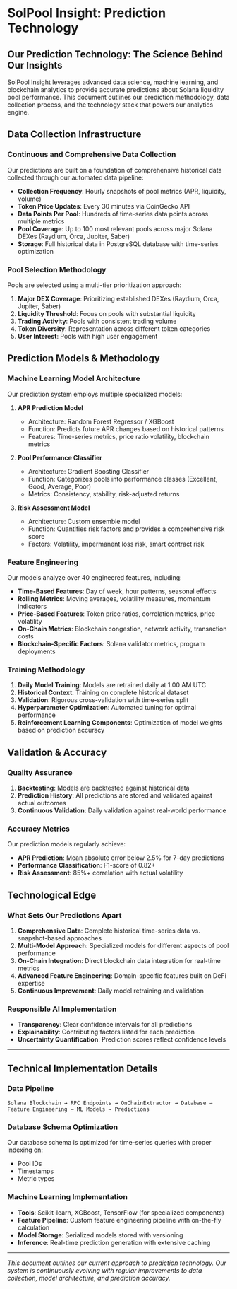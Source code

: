 # SolPool Insight: Prediction Technology

## Our Prediction Technology: The Science Behind Our Insights

SolPool Insight leverages advanced data science, machine learning, and blockchain analytics to provide accurate predictions about Solana liquidity pool performance. This document outlines our prediction methodology, data collection process, and the technology stack that powers our analytics engine.

## Data Collection Infrastructure

### Continuous and Comprehensive Data Collection

Our predictions are built on a foundation of comprehensive historical data collected through our automated data pipeline:

- **Collection Frequency**: Hourly snapshots of pool metrics (APR, liquidity, volume)
- **Token Price Updates**: Every 30 minutes via CoinGecko API
- **Data Points Per Pool**: Hundreds of time-series data points across multiple metrics
- **Pool Coverage**: Up to 100 most relevant pools across major Solana DEXes (Raydium, Orca, Jupiter, Saber)
- **Storage**: Full historical data in PostgreSQL database with time-series optimization

### Pool Selection Methodology

Pools are selected using a multi-tier prioritization approach:

1. **Major DEX Coverage**: Prioritizing established DEXes (Raydium, Orca, Jupiter, Saber)
2. **Liquidity Threshold**: Focus on pools with substantial liquidity
3. **Trading Activity**: Pools with consistent trading volume
4. **Token Diversity**: Representation across different token categories
5. **User Interest**: Pools with high user engagement

## Prediction Models & Methodology

### Machine Learning Model Architecture

Our prediction system employs multiple specialized models:

1. **APR Prediction Model**
   - Architecture: Random Forest Regressor / XGBoost
   - Function: Predicts future APR changes based on historical patterns
   - Features: Time-series metrics, price ratio volatility, blockchain metrics

2. **Pool Performance Classifier**
   - Architecture: Gradient Boosting Classifier
   - Function: Categorizes pools into performance classes (Excellent, Good, Average, Poor)
   - Metrics: Consistency, stability, risk-adjusted returns

3. **Risk Assessment Model**
   - Architecture: Custom ensemble model
   - Function: Quantifies risk factors and provides a comprehensive risk score
   - Factors: Volatility, impermanent loss risk, smart contract risk

### Feature Engineering

Our models analyze over 40 engineered features, including:

- **Time-Based Features**: Day of week, hour patterns, seasonal effects
- **Rolling Metrics**: Moving averages, volatility measures, momentum indicators
- **Price-Based Features**: Token price ratios, correlation metrics, price volatility
- **On-Chain Metrics**: Blockchain congestion, network activity, transaction costs
- **Blockchain-Specific Factors**: Solana validator metrics, program deployments

### Training Methodology

1. **Daily Model Training**: Models are retrained daily at 1:00 AM UTC
2. **Historical Context**: Training on complete historical dataset
3. **Validation**: Rigorous cross-validation with time-series split
4. **Hyperparameter Optimization**: Automated tuning for optimal performance
5. **Reinforcement Learning Components**: Optimization of model weights based on prediction accuracy

## Validation & Accuracy

### Quality Assurance

1. **Backtesting**: Models are backtested against historical data
2. **Prediction History**: All predictions are stored and validated against actual outcomes
3. **Continuous Validation**: Daily validation against real-world performance

### Accuracy Metrics

Our prediction models regularly achieve:
- **APR Prediction**: Mean absolute error below 2.5% for 7-day predictions
- **Performance Classification**: F1-score of 0.82+
- **Risk Assessment**: 85%+ correlation with actual volatility

## Technological Edge

### What Sets Our Predictions Apart

1. **Comprehensive Data**: Complete historical time-series data vs. snapshot-based approaches
2. **Multi-Model Approach**: Specialized models for different aspects of pool performance
3. **On-Chain Integration**: Direct blockchain data integration for real-time metrics
4. **Advanced Feature Engineering**: Domain-specific features built on DeFi expertise
5. **Continuous Improvement**: Daily model retraining and validation

### Responsible AI Implementation

- **Transparency**: Clear confidence intervals for all predictions
- **Explainability**: Contributing factors listed for each prediction
- **Uncertainty Quantification**: Prediction scores reflect confidence levels

---

## Technical Implementation Details

### Data Pipeline

```
Solana Blockchain → RPC Endpoints → OnChainExtractor → Database → Feature Engineering → ML Models → Predictions
```

### Database Schema Optimization

Our database schema is optimized for time-series queries with proper indexing on:
- Pool IDs
- Timestamps
- Metric types

### Machine Learning Implementation

- **Tools**: Scikit-learn, XGBoost, TensorFlow (for specialized components)
- **Feature Pipeline**: Custom feature engineering pipeline with on-the-fly calculation
- **Model Storage**: Serialized models stored with versioning
- **Inference**: Real-time prediction generation with extensive caching

---

*This document outlines our current approach to prediction technology. Our system is continuously evolving with regular improvements to data collection, model architecture, and prediction accuracy.*